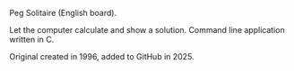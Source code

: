 Peg Solitaire (English board).

Let the computer calculate and show a solution.
Command line application written in C.

Original created in 1996, added to GitHub in 2025.

